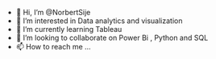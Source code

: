 - 👋 Hi, I’m @NorbertSije
- 👀 I’m interested in Data analytics and visualization
- 🌱 I’m currently learning Tableau
- 💞️ I’m looking to collaborate on Power Bi , Python and SQL
- 📫 How to reach me ...

<!---
NorbertSije/NorbertSije is a ✨ special ✨ repository because its `README.md` (this file) appears on your GitHub profile.
You can click the Preview link to take a look at your changes.
--->
